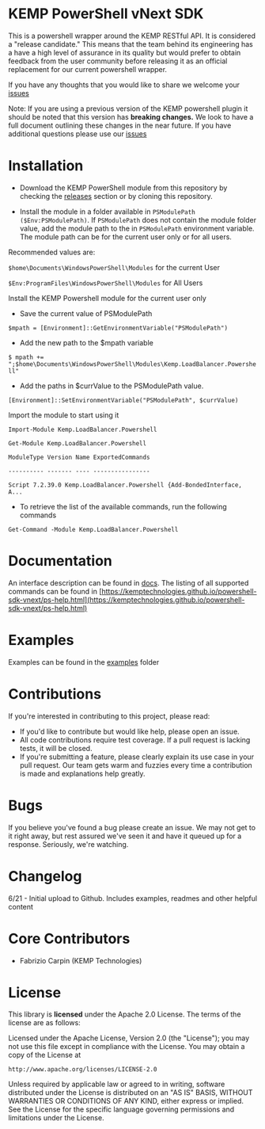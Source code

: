 KEMP PowerShell vNext SDK
====================
This is a powershell wrapper around the KEMP RESTful API. It is considered a "release candidate." This means that the team behind its engineering has a have a high level of assurance in its quality but would prefer to obtain feedback from the user community before releasing it as an official replacement for our current powershell wrapper.

If you have any thoughts that you would like to share we welcome your [issues](https://github.com/KEMPtechnologies/powershell-sdk-vnext/issues)

Note: If you are using a previous version of the KEMP powershell plugin it should be noted that this version has __breaking changes.__ We look to have a full document outlining these changes in the near future. If you have additional questions please use our 
[issues](https://github.com/KEMPtechnologies/powershell-sdk-vnext/issues)

Installation 
============

* Download the KEMP PowerShell module from this repository by checking the [releases](https://github.com/KEMPtechnologies/powershell-sdk-vnext/releases) section or by cloning this repository.

* Install the module in a folder available in `PSModulePath` `($Env:PSModulePath)`. If `PSModulePath` does not contain the module folder value, add the module path to the in `PSModulePath` environment variable. The module path can be for the current user only or for all users. 

Recommended values are:

`$home\Documents\WindowsPowerShell\Modules` for the current User

`$Env:ProgramFiles\WindowsPowerShell\Modules` for All Users

Install the KEMP Powershell module for the current user only

* Save the current value of PSModulePath

```$mpath = [Environment]::GetEnvironmentVariable("PSModulePath")```

* Add the new path to the $mpath variable

```$ mpath += ";$home\Documents\WindowsPowerShell\Modules\Kemp.LoadBalancer.Powershell"```

* Add the paths in $currValue to the PSModulePath value.

```[Environment]::SetEnvironmentVariable("PSModulePath", $currValue)```

Import the module to start using it

```
Import-Module Kemp.LoadBalancer.Powershell

Get-Module Kemp.LoadBalancer.Powershell

ModuleType Version Name ExportedCommands

---------- ------- ---- ----------------

Script 7.2.39.0 Kemp.LoadBalancer.Powershell {Add-BondedInterface, A...
```
* To retrieve the list of the available commands, run the following commands

```Get-Command -Module Kemp.LoadBalancer.Powershell```

Documentation
=====
An interface description can be found in [docs](docs).
The listing of all supported commands can be found in [https://kemptechnologies.github.io/powershell-sdk-vnext/ps-help.html](https://kemptechnologies.github.io/powershell-sdk-vnext/ps-help.html) 


Examples
=====
Examples can be found in the [examples](examples) folder

Contributions
=============
If you're interested in contributing to this project, please read: 

* If you'd like to contribute but would like help, please open an issue.
* All code contributions require test coverage. If a pull request is lacking tests, it will be closed.
* If you're submitting a feature, please clearly explain its use case in your pull request. Our team gets warm and fuzzies every time a contribution is made and explanations help greatly.

Bugs
=====
If you believe you've found a bug please create an issue. We may not get to it right away, but rest assured we've seen it and have it queued up for a response. Seriously, we're watching.

Changelog
=========
6/21 - Initial upload to Github. Includes examples, readmes and other helpful content

Core Contributors
============

* Fabrizio Carpin (KEMP Technologies)

License
=====
This library is __licensed__ under the Apache 2.0 License. The terms of the license are as follows: 

Licensed under the Apache License, Version 2.0 (the "License");
you may not use this file except in compliance with the License.
You may obtain a copy of the License at

    http://www.apache.org/licenses/LICENSE-2.0

Unless required by applicable law or agreed to in writing, software
distributed under the License is distributed on an "AS IS" BASIS,
WITHOUT WARRANTIES OR CONDITIONS OF ANY KIND, either express or implied.
See the License for the specific language governing permissions and
limitations under the License.


